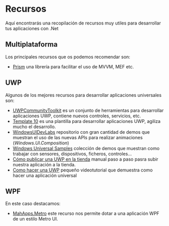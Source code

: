 # Recursos
Aquí encontrarás una recopilación de recursos muy utiles para desarrollar tus aplicaciones con .Net

## Multiplataforma
Los principales recursos que os podemos recomendar son:

* [Prism](https://github.com/PrismLibrary/Prism) una librería para facilitar el uso de MVVM, MEF etc.

## UWP
Algunos de los mejores recursos para desarrollar aplicaciones universales son:

* [UWPCommunityToolkit](https://github.com/Microsoft/UWPCommunityToolkit) es un conjunto de herramientas para desarrollar aplicaciones UWP, contiene nuevos controles, servicios, etc.
* [Template 10](https://github.com/Windows-XAML/Template10) es una plantilla para desarrollar aplicaciones UWP, agiliza mucho el desarrollo.
* [WindowsUIDevLabs](https://github.com/Microsoft/WindowsUIDevLabs) repositorio con gran cantidad de demos que muestran el uso de las nuevas APIs para realizar animaciones (*Windows.UI.Composition*)
* [Windows Universal Samples](https://github.com/Microsoft/Windows-universal-samples/) colección de demos que muestran como trabajar con sensores, dispositivos, ficheros, controles...
* [Cómo publicar una UWP en la tienda](https://lenguajedeprogramacion.com/csharp/subir-aplicacion-windows-store/) manual paso a paso pasra subir nuestra aplicación a la tienda.
* [Como hacer una UWP](https://www.somosbinarios.es/creando-nuestra-primer-aplicacion-universal/) pequeño videotutorial que demuestra como hacer una aplicación universal
## WPF
En este caso destacamos:

* [MahApps.Metro](https://github.com/MahApps/MahApps.Metro) este recurso nos permite dotar a una aplicación WPF de un estilo Metro UI.

